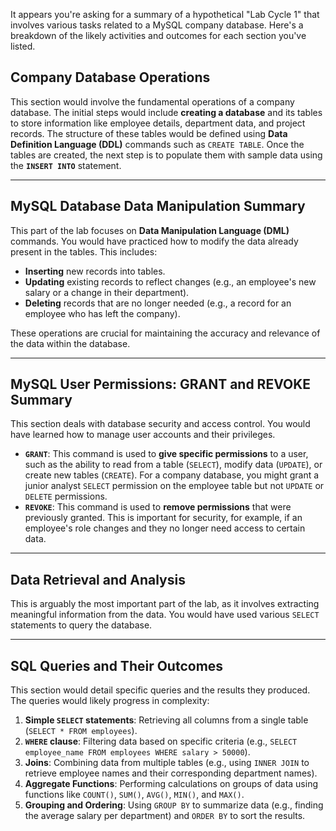 It appears you're asking for a summary of a hypothetical "Lab Cycle 1" that involves various tasks related to a MySQL company database. Here's a breakdown of the likely activities and outcomes for each section you've listed.

## Company Database Operations

This section would involve the fundamental operations of a company database. The initial steps would include **creating a database** and its tables to store information like employee details, department data, and project records. The structure of these tables would be defined using **Data Definition Language (DDL)** commands such as `CREATE TABLE`. Once the tables are created, the next step is to populate them with sample data using the **`INSERT INTO`** statement.

***

## MySQL Database Data Manipulation Summary

This part of the lab focuses on **Data Manipulation Language (DML)** commands. You would have practiced how to modify the data already present in the tables. This includes:

* **Inserting** new records into tables.
* **Updating** existing records to reflect changes (e.g., an employee's new salary or a change in their department).
* **Deleting** records that are no longer needed (e.g., a record for an employee who has left the company).

These operations are crucial for maintaining the accuracy and relevance of the data within the database.

***

## MySQL User Permissions: GRANT and REVOKE Summary

This section deals with database security and access control. You would have learned how to manage user accounts and their privileges.

* **`GRANT`**: This command is used to **give specific permissions** to a user, such as the ability to read from a table (`SELECT`), modify data (`UPDATE`), or create new tables (`CREATE`). For a company database, you might grant a junior analyst `SELECT` permission on the employee table but not `UPDATE` or `DELETE` permissions.
* **`REVOKE`**: This command is used to **remove permissions** that were previously granted. This is important for security, for example, if an employee's role changes and they no longer need access to certain data.

***

## Data Retrieval and Analysis

This is arguably the most important part of the lab, as it involves extracting meaningful information from the data. You would have used various `SELECT` statements to query the database.

***

## SQL Queries and Their Outcomes

This section would detail specific queries and the results they produced. The queries would likely progress in complexity:

1.  **Simple `SELECT` statements**: Retrieving all columns from a single table (`SELECT * FROM employees`).
2.  **`WHERE` clause**: Filtering data based on specific criteria (e.g., `SELECT employee_name FROM employees WHERE salary > 50000`).
3.  **Joins**: Combining data from multiple tables (e.g., using `INNER JOIN` to retrieve employee names and their corresponding department names).
4.  **Aggregate Functions**: Performing calculations on groups of data using functions like `COUNT()`, `SUM()`, `AVG()`, `MIN()`, and `MAX()`.
5.  **Grouping and Ordering**: Using `GROUP BY` to summarize data (e.g., finding the average salary per department) and `ORDER BY` to sort the results.
